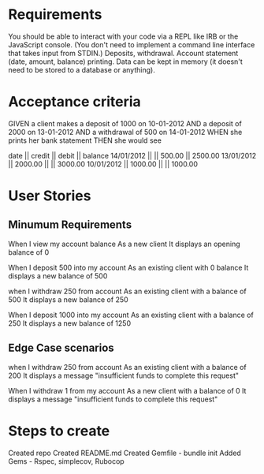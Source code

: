 # Requirements

You should be able to interact with your code via a REPL like IRB or the JavaScript console. (You don't need to implement a command line interface that takes input from STDIN.)
Deposits, withdrawal.
Account statement (date, amount, balance) printing.
Data can be kept in memory (it doesn't need to be stored to a database or anything).

# Acceptance criteria
GIVEN a client makes a deposit of 1000 on 10-01-2012
AND a deposit of 2000 on 13-01-2012
AND a withdrawal of 500 on 14-01-2012
WHEN she prints her bank statement
THEN she would see

date || credit || debit || balance
14/01/2012 || || 500.00 || 2500.00
13/01/2012 || 2000.00 || || 3000.00
10/01/2012 || 1000.00 || || 1000.00


# User Stories 

Minumum Requirements
--------------------

When I view my account balance
As a new client
It displays an opening balance of 0

When I deposit 500 into my account
As an existing client with 0 balance
It displays a new balance of 500

when I withdraw 250 from account
As an existing client with a balance of 500
It displays a new balance of 250

When I deposit 1000 into my account
As an existing client with a balance of 250
It displays a new balance of 1250

Edge Case scenarios
---------------------

when I withdraw 250 from account
As an existing client with a balance of 200
It displays a message "insufficient funds to complete this request"

When I withdraw 1 from my account
As a new client with a balance of 0
It displays a message "insufficient funds to complete this request"

# Steps to create

Created repo 
Created README.md
Created Gemfile - bundle init
Added Gems - Rspec, simplecov, Rubocop